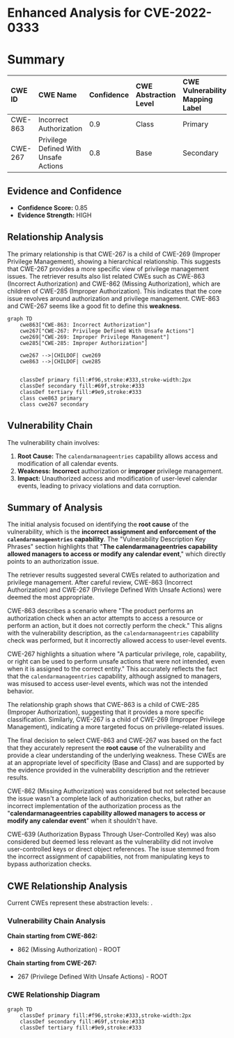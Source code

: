 # Enhanced Analysis for CVE-2022-0333

# Summary
| CWE ID  | CWE Name                                                 | Confidence | CWE Abstraction Level | CWE Vulnerability Mapping Label | CWE-Vulnerability Mapping Notes |
| :-------- | :------------------------------------------------------- | :--------- | :---------------------- | :------------------------------ | :------------------------------ |
| CWE-863   | Incorrect Authorization                                  | 0.9        | Class                   | Primary                         | Allowed-with-Review           |
| CWE-267   | Privilege Defined With Unsafe Actions                  | 0.8        | Base                    | Secondary                       | Allowed                       |

## Evidence and Confidence

*   **Confidence Score:** 0.85
*   **Evidence Strength:** HIGH

## Relationship Analysis
The primary relationship is that CWE-267 is a child of CWE-269 (Improper Privilege Management), showing a hierarchical relationship. This suggests that CWE-267 provides a more specific view of privilege management issues. The retriever results also list related CWEs such as CWE-863 (Incorrect Authorization) and CWE-862 (Missing Authorization), which are children of CWE-285 (Improper Authorization). This indicates that the core issue revolves around authorization and privilege management. CWE-863 and CWE-267 seems like a good fit to define this **weakness**.

```mermaid
graph TD
    cwe863["CWE-863: Incorrect Authorization"]
    cwe267["CWE-267: Privilege Defined With Unsafe Actions"]
    cwe269["CWE-269: Improper Privilege Management"]
    cwe285["CWE-285: Improper Authorization"]

    cwe267 -->|CHILDOF| cwe269
    cwe863 -->|CHILDOF| cwe285
    

    classDef primary fill:#f96,stroke:#333,stroke-width:2px
    classDef secondary fill:#69f,stroke:#333
    classDef tertiary fill:#9e9,stroke:#333
    class cwe863 primary
    class cwe267 secondary
```

## Vulnerability Chain
The vulnerability chain involves:
1.  **Root Cause:** The `calendarmanageentries` capability allows access and modification of all calendar events.
2.  **Weakness:** **Incorrect** authorization or **improper** privilege management.
3.  **Impact:** Unauthorized access and modification of user-level calendar events, leading to privacy violations and data corruption.

## Summary of Analysis
The initial analysis focused on identifying the **root cause** of the vulnerability, which is the **incorrect assignment and enforcement of the `calendarmanageentries` capability**. The "Vulnerability Description Key Phrases" section highlights that "**The calendarmanageentries capability allowed managers to access or modify any calendar event**," which directly points to an authorization issue.

The retriever results suggested several CWEs related to authorization and privilege management. After careful review, CWE-863 (Incorrect Authorization) and CWE-267 (Privilege Defined With Unsafe Actions) were deemed the most appropriate.

CWE-863 describes a scenario where "The product performs an authorization check when an actor attempts to access a resource or perform an action, but it does not correctly perform the check." This aligns with the vulnerability description, as the `calendarmanageentries` capability check was performed, but it incorrectly allowed access to user-level events.

CWE-267 highlights a situation where "A particular privilege, role, capability, or right can be used to perform unsafe actions that were not intended, even when it is assigned to the correct entity." This accurately reflects the fact that the `calendarmanageentries` capability, although assigned to managers, was misused to access user-level events, which was not the intended behavior.

The relationship graph shows that CWE-863 is a child of CWE-285 (Improper Authorization), suggesting that it provides a more specific classification. Similarly, CWE-267 is a child of CWE-269 (Improper Privilege Management), indicating a more targeted focus on privilege-related issues.

The final decision to select CWE-863 and CWE-267 was based on the fact that they accurately represent the **root cause** of the vulnerability and provide a clear understanding of the underlying weakness. These CWEs are at an appropriate level of specificity (Base and Class) and are supported by the evidence provided in the vulnerability description and the retriever results.

CWE-862 (Missing Authorization) was considered but not selected because the issue wasn't a complete lack of authorization checks, but rather an incorrect implementation of the authorization process as the "**calendarmanageentries capability allowed managers to access or modify any calendar event**" when it shouldn't have.

CWE-639 (Authorization Bypass Through User-Controlled Key) was also considered but deemed less relevant as the vulnerability did not involve user-controlled keys or direct object references. The issue stemmed from the incorrect assignment of capabilities, not from manipulating keys to bypass authorization checks.


## CWE Relationship Analysis

Current CWEs represent these abstraction levels: .


### Vulnerability Chain Analysis

**Chain starting from CWE-862:**
- 862 (Missing Authorization) - ROOT


**Chain starting from CWE-267:**
- 267 (Privilege Defined With Unsafe Actions) - ROOT



### CWE Relationship Diagram

```mermaid
graph TD
    classDef primary fill:#f96,stroke:#333,stroke-width:2px
    classDef secondary fill:#69f,stroke:#333
    classDef tertiary fill:#9e9,stroke:#333
```